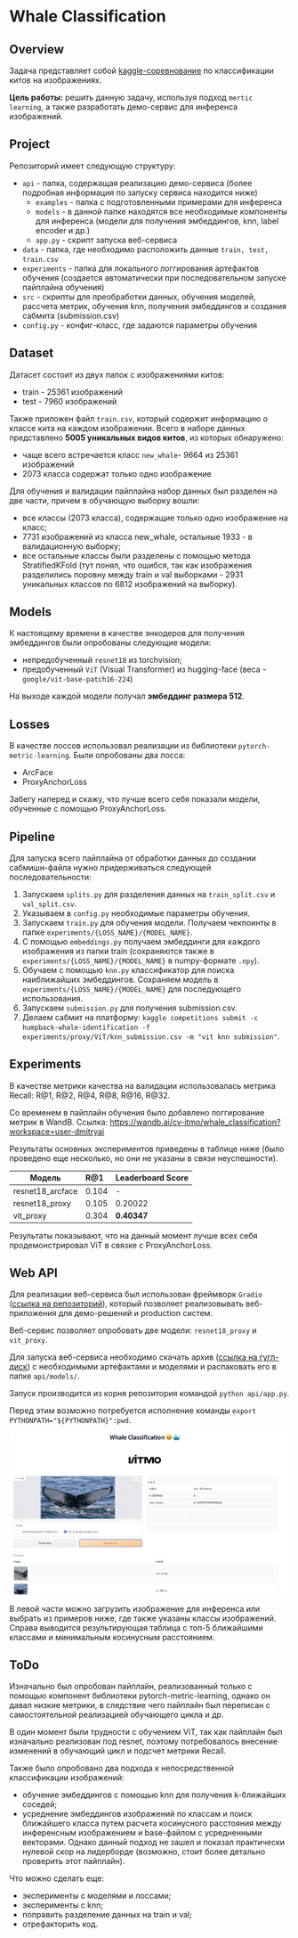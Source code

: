 # Whale Classification

## Overview

Задача представляет собой [kaggle-соревнование](https://www.kaggle.com/competitions/humpback-whale-identification/overview) по классификации китов на изображениях.

**Цель работы:** решить данную задачу, используя подход `mertic learning`, а также разработать демо-сервис для инференса изображений.

## Project

Репозиторий имеет следующую структуру:
* `api` - папка, содержащая реализацию демо-сервиса (более подробная информация по запуску сервиса находится ниже)
  * `examples` - папка с подготовленными примерами для инференса
  * `models` - в данной папке находятся все необходимые компоненты для инференса (модели для получения эмбеддингов, knn, label encoder и др.)
  * `app.py` - скрипт запуска веб-сервиса
* `data` - папка, где необходимо расположить данные `train, test, train.csv`
* `experiments` - папка для локального логгирования артефактов обучения (создается автоматически при последовательном запуске пайплайна обучения) 
* `src` - скрипты для преобработки данных, обучения моделей, рассчета метрик, обучения knn, получения эмбеддингов и создания сабмита (submission.csv)
* `config.py` - конфиг-класс, где задаются параметры обучения

## Dataset

Датасет состоит из двух папок с изображениями китов:
* train - 25361 изображений
* test - 7960 изображений

Также приложен файл `train.csv`, который содержит информацию о классе кита на каждом изображении. Всего в наборе данных представлено **5005 уникальных видов китов**, из которых обнаружено:
* чаще всего встречается класс `new_whale`- 9664 из 25361 изображений
* 2073 класса содержат только одно изображение

Для обучения и валидации пайплайна набор данных был разделен на две части, причем в обучающую выборку вошли:
* все классы (2073 класса), содержащие только одно изображение на класс;
* 7731 изображений из класса new_whale, остальные 1933 - в валидационную выборку;
* все остальные классы были разделены с помощью метода StratifiedKFold (тут понял, что ошибся, так как изображения разделились поровну между train и val выборками - 2931 уникальных классов по 6812 изображений на выборку).

## Models

К настоящему времени в качестве энкодеров для получения эмбеддингов были опробованы следующие модели:
* непредобученный `resnet18` из torchvision;
* предобученный `ViT` (Visual Transformer) из hugging-face (веса - `google/vit-base-patch16-224`)

На выходе каждой модели получал **эмбеддинг размера 512**.

## Losses

В качестве лоссов использовал реализации из библиотеки `pytorch-metric-learning`. Были опробованы два лосса:
* ArcFace
* ProxyAnchorLoss

Забегу наперед и скажу, что лучше всего себя показали модели, обученные с помощью ProxyAnchorLoss.

## Pipeline

Для запуска всего пайплайна от обработки данных до создании сабмишн-файла нужно придерживаться следующей последовательности:
1. Запускаем `splits.py` для разделения данных на `train_split.csv` и `val_split.csv`.
2. Указываем в `config.py` необходимые параметры обучения.
3. Запускаем `train.py` для обучения модели. Получаем чекпоинты в папке `experiments/{LOSS_NAME}/{MODEL_NAME}`.
4. С помощью `embeddings.py` получаем эмбеддинги для каждого изображения из папки train (сохраняются также в `experiments/{LOSS_NAME}/{MODEL_NAME}` в numpy-формате `.npy`).
5. Обучаем с помощью `knn.py` классификатор для поиска наиближайших эмбеддингов. Сохраняем модель в `experiments/{LOSS_NAME}/{MODEL_NAME}` для последующего использования.
6. Запускаем `submission.py` для получения submission.csv.
7. Делаем сабмит на платформу: `kaggle competitions submit -c humpback-whale-identification -f experiments/proxy/ViT/knn_submission.csv -m "vit knn submission"`.

## Experiments

В качестве метрики качества на валидации использовалась метрика Recall: R@1, R@2, R@4, R@8, R@16, R@32.

Со временем в пайплайн обучения было добавлено логгирование метрик в WandB. Ссылка: https://wandb.ai/cv-itmo/whale_classification?workspace=user-dmitryai

Результаты основных экспериментов приведены в таблице ниже (было проведено еще несколько, но они не указаны в связи неуспешности).

| **Модель** | **R@1** | **Leaderboard Score** |
|----------------|:---------|:----------------|
| resnet18_arcface | 0.104 | - |
| resnet18_proxy | 0.105 | 0.20022 |
| vit_proxy | 0.304 | **0.40347** |

Результаты показывают, что на данный момент лучше всех себя продемонстрировал ViT в связке с ProxyAnchorLoss.

## Web API

Для реализации веб-сервиса был использован фреймворк `Gradio` ([ссылка на репозиторий](https://github.com/gradio-app/gradio)), который позволяет реализовывать веб-приложения для демо-решений и production систем.

Веб-сервис позволяет опробовать две модели: `resnet18_proxy` и `vit_proxy`.

Для запуска веб-сервиса необходимо скачать архив ([ссылка на гугл-диск](https://drive.google.com/file/d/1NBph6h8somnUr5nZk8jwLYotbYryhE2v/view?usp=share_link)) с необходимыми артефактами и моделями и распаковать его в папке `api/models/`. 

Запуск производится из корня репозитория командой `python api/app.py`.

Перед этим возможно потребуется исполнение команды `export PYTHONPATH="${PYTHONPATH}":pwd`.

![web](docs/api.png)

В левой части можно загрузить изображение для инференса или выбрать из примеров ниже, где также указаны классы изображений. Справа выводится результирующая таблица с топ-5 ближайшими классами и минимальным косинусным расстоянием.

## ToDo

Изначально был опробован пайплайн, реализованный только с помощью компонент библиотеки pytorch-metric-learning, однако он давал низкие метрики, в следствие чего пайплайн был переписан с самостоятельной реализацией обучающего цикла и др.

В один момент были трудности с обучением ViT, так как пайплайн был изначально реализован под resnet, поэтому потребовалось внесение изменений в обучающий цикл и подсчет метрики Recall.

Также было опробовано два подхода к непосредственной классификации изображений:
* обучение эмбеддингов с помощью knn для получения k-ближайших соседей;
* усреднение эмбеддингов изображений по классам и поиск ближайшего класса путем расчета косинусного расстояния между инференсным изображением и base-файлом с усредненными векторами. Однако данный подход не зашел и показал практически нулевой скор на лидерборде (возможно, стоит более детально проверить этот пайплайн).

Что можно сделать еще:
* эксперименты с моделями и лоссами;
* эксперименты с knn;
* поправить разделение данных на train и val;
* отрефакторить код.

